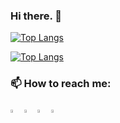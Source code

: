 ### Hi there. 👋

[![Top Langs](https://github-readme-stats.vercel.app/api/top-langs/?username=simo075j)](https://github.com/anuraghazra/github-readme-stats)

[![Top Langs](https://github-readme-stats.vercel.app/api/top-langs/?username=simo075j&exclude_repo=Exploratory-data-analysis-projects,anuraghazra.github.io)](https://github.com/anuraghazra/github-readme-stats)

### 📫 How to reach me:   

[<img src="https://img.icons8.com/color/48/000000/linkedin.png" width="3.5%"/>](https://www.linkedin.com/in/simon-stausholm-rasmussen-494928155/)
[<img src="https://img.icons8.com/fluent/48/000000/facebook-new.png" width="3.5%"/>](https://www.facebook.com/simon.stausholmrasmussen)
[<img src="https://img.icons8.com/fluent/48/000000/instagram-new.png" width="3.5%"/>](https://www.instagram.com/simonsr95/)
<a href="mailto:simonsr1209@gmail.com"> <img src="https://img.icons8.com/fluent/48/000000/gmail.png" width="3.5%"/> </a>
